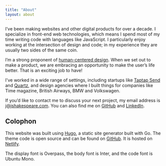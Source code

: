 ```yaml
---
title: "About"
layout: about
---
```


I’ve been making websites and other digital products for over a decade. I specialize in front-end web technologies, which means I spend most of my time writing code with languages like JavaScript. I particularly enjoy working at the intersection of design and code; in my experience they are usually two sides of the same coin.

I’m a strong proponent of [human-centered design](https://www.youtube.com/watch?v=rmM0kRf8Dbk&vl=en). When we set out to make a product, we are embracing an opportunity to make the user’s life better. That is an exciting job to have!

I've worked in a wide range of settings, including startups like [Taptap Send](https://techcrunch.com/2021/12/20/taptap-send-raises-65m-to-build-cross-border-remittances-focused-on-the-most-underserved-markets/?guccounter=1&guce_referrer=aHR0cHM6Ly93d3cuZ29vZ2xlLmNvbS8&guce_referrer_sig=AQAAAF18x7dqKE1LTskI4iiCxulTYo2AIp0APMmPJy_f4PdNVdEh2ZcEdOQMd5D6ec1XErTezzVRRl9E603RLPWTSCSqH0D1BQnXsiRRI15PJymsvuGXWPs88nBQtRo6xYRBfVwt-8SsZhqH2pJjj_12niXJAVbceXlcgrreQ8bU6ldY) and [Quartz](https://qz.com), and design agencies where I built things for companies like Time magazine, British Airways, BMW and Volkswagen. 

If you’d like to contact me to discuss your next project, my email address is [j@jshakespeare.com](mailto:j@jshakespeare.com). You can also find me on [GitHub](http://github.com/jshakes) and [LinkedIn](https://www.linkedin.com/in/james-shakespeare-40784435/).

## Colophon

This website was built using [Hugo](https://gohugo.io/), a static site generator built with Go. The theme code is open source and can be found on [GitHub](https://github.com/jshakes/jshakespeare2019). It is hosted on [Netlify](https://www.netlify.com/).

The display font is Overpass, the body font is Inter, and the code font is Ubuntu Mono.
